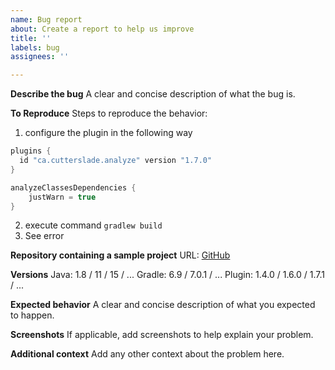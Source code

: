 ```yaml
---
name: Bug report
about: Create a report to help us improve
title: ''
labels: bug
assignees: ''

---
```


**Describe the bug**
A clear and concise description of what the bug is.

**To Reproduce**
Steps to reproduce the behavior:
1. configure the plugin in the following way
```gradle
plugins {
  id "ca.cutterslade.analyze" version "1.7.0"
}

analyzeClassesDependencies {
    justWarn = true
}
```
2. execute command `gradlew build`
3. See error

**Repository containing a sample project**
URL: [GitHub](https://github.com/...)

**Versions**
Java: 1.8 / 11 / 15 / ...
Gradle: 6.9 / 7.0.1 / ...
Plugin: 1.4.0 / 1.6.0 / 1.7.1 / ...

**Expected behavior**
A clear and concise description of what you expected to happen.

**Screenshots**
If applicable, add screenshots to help explain your problem.

**Additional context**
Add any other context about the problem here.
